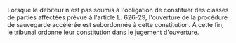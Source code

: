 Lorsque le débiteur n'est pas soumis à l'obligation de constituer des classes de parties affectées prévue à l'article L. 626-29, l'ouverture de la procédure de sauvegarde accélérée est subordonnée à cette constitution. A cette fin, le tribunal ordonne leur constitution dans le jugement d'ouverture.

